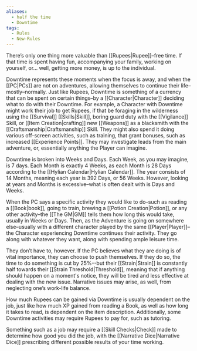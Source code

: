 ```yaml
---
aliases:
  - half the time
  - Downtime
tags:
  - Rules
  - New-Rules
---
```

There’s only one thing more valuable than [[Rupees|Rupee]]–free time. If that time is spent having fun, accompanying your family, working on yourself, or… well, getting more money, is up to the individual.

Downtime represents these moments when the focus is away, and when the [[PC|PCs]] are not on adventures, allowing themselves to continue their life–mostly–normally. Just like Rupees, Downtime is something of a currency that can be spent on certain things–by a [[Character|Character]] deciding what to do with their Downtime. For example, a Character with Downtime might work their job to get Rupees, if that be foraging in the wilderness using the [[Survival]] [[Skills|Skill]], boring guard duty with the [[Vigilance]] Skill, or [[Item Creation|crafting]] new [[Weapons]] as a blacksmith with the [[Craftsmanship|Craftsmanship]] Skill. They might also spend it doing various off-screen activities, such as training, that grant bonuses, such as increased [[Experience Points]]. They may investigate leads from the main adventure, or, essentially anything the Player can imagine.

Downtime is broken into Weeks and Days. Each Week, as you may imagine, is 7 days. Each Month is exactly 4 Weeks, as each Month is 28 Days according to the [[Hylian Calendar|Hylian Calendar]]. The year consists of 14 Months, meaning each year is 392 Days, or 56 Weeks. However, looking at years and Months is excessive–what is often dealt with is Days and Weeks.

When the PC says a specific activity they would like to do–such as reading a [[Book|book]], going to train, brewing a [[Potion Creation|Potion]], or any other activity–the [[The GM|GM]] tells them how long this would take, usually in Weeks or Days. Then, as the Adventure is going on somewhere else–usually with a different character played by the same [[Player|Player]]–the Character experiencing Downtime continues their activity. They go along with whatever they want, along with spending ample leisure time.
  
They don’t have to, however. If the PC believes what they are doing is of vital importance, they can choose to push themselves. If they do so, the time to do something is cut by 25%--but their [[Strain|Strain]] is constantly half towards their [[Strain Threshold|Threshold]], meaning that if anything should happen on a moment's notice, they will be tired and less effective at dealing with the new issue. Narrative issues may arise, as well, from neglecting one’s work-life balance.

How much Rupees can be gained via Downtime is usually dependent on the job, just like how much XP gained from reading a Book, as well as how long it takes to read, is dependent on the item description. Additionally, some Downtime activities may require Rupees to pay for, such as tutoring. 

Something such as a job may require a [[Skill Checks|Check]] made to determine how good you did the job, with the [[Narrative Dice|Narrative Dice]] prescribing different possible results of your time working.